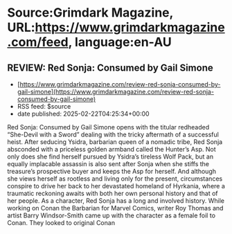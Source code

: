 # Source:Grimdark Magazine, URL:https://www.grimdarkmagazine.com/feed, language:en-AU

## REVIEW: Red Sonja: Consumed by Gail Simone
 - [https://www.grimdarkmagazine.com/review-red-sonja-consumed-by-gail-simone](https://www.grimdarkmagazine.com/review-red-sonja-consumed-by-gail-simone)
 - RSS feed: $source
 - date published: 2025-02-22T04:25:34+00:00

<p>Red Sonja: Consumed by Gail Simone opens with the titular redheaded “She-Devil with a Sword” dealing with the tricky aftermath of a successful heist. After seducing Ysidra, barbarian queen of a nomadic tribe, Red Sonja absconded with a priceless golden armband called the Hunter’s Asp. Not only does she find herself pursued by Ysidra’s tireless Wolf Pack, but an equally implacable assassin is also sent after Sonja when she stiffs the treasure’s prospective buyer and keeps the Asp for herself. And although she views herself as rootless and living only for the present, circumstances conspire to drive her back to her devastated homeland of Hyrkania, where a traumatic reckoning awaits with both her own personal history and that of her people. As a character, Red Sonja has a long and involved history. While working on Conan the Barbarian for Marvel Comics, writer Roy Thomas and artist Barry Windsor-Smith came up with the character as a female foil to Conan. They looked to original Conan

